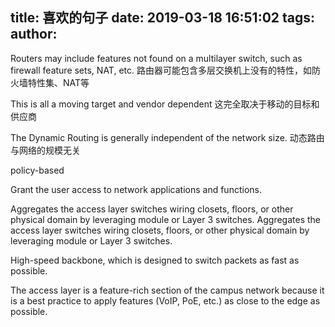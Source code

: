 title: 喜欢的句子
date: 2019-03-18 16:51:02
tags:
author:
---
Routers may include features not found on a multilayer switch, such as firewall feature sets, NAT, etc. 
 路由器可能包含多层交换机上没有的特性，如防火墙特性集、NAT等

This is all a moving target and vendor dependent
这完全取决于移动的目标和供应商

The Dynamic Routing is generally independent of the network size.
动态路由与网络的规模无关
<!--more-->

policy-based

Grant the user access to network applications and functions.  


Aggregates the access layer switches wiring closets, floors, or other physical domain by leveraging module or Layer 3 switches. Aggregates the access layer switches wiring closets, floors, or other physical domain by leveraging module or Layer 3 switches. 

 High-speed backbone, which is designed to switch packets as fast as possible. 
 
  The access layer is a feature-rich section of the campus network because it is a best practice to apply features (VoIP, PoE, etc.)  as close to the edge as possible.